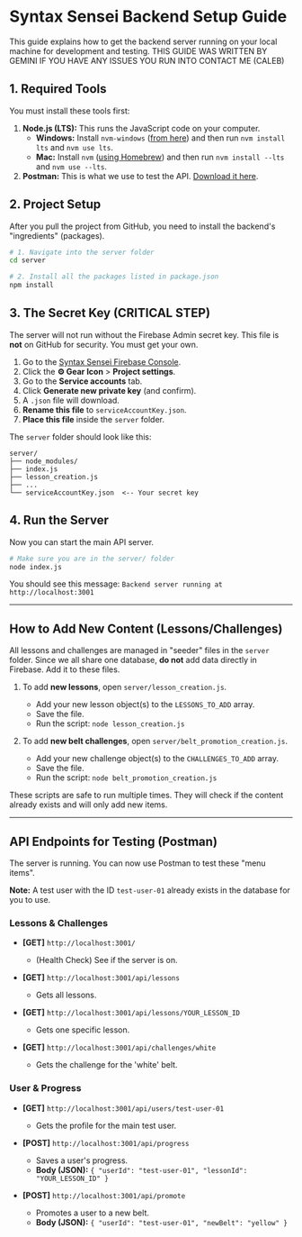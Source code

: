 
# Syntax Sensei Backend Setup Guide

This guide explains how to get the backend server running on your local machine for development and testing. THIS GUIDE WAS WRITTEN BY GEMINI IF YOU HAVE ANY ISSUES YOU RUN INTO CONTACT ME (CALEB)

## 1. Required Tools

You must install these tools first:

1.  **Node.js (LTS):** This runs the JavaScript code on your computer.
    * **Windows:** Install `nvm-windows` ([from here](https://github.com/coreybutler/nvm-windows/releases)) and then run `nvm install lts` and `nvm use lts`.
    * **Mac:** Install `nvm` ([using Homebrew](https://github.com/nvm-sh/nvm#installing-and-updating)) and then run `nvm install --lts` and `nvm use --lts`.
2.  **Postman:** This is what we use to test the API. [Download it here](https://www.postman.com/downloads/).

## 2. Project Setup

After you pull the project from GitHub, you need to install the backend's "ingredients" (packages).

```bash
# 1. Navigate into the server folder
cd server

# 2. Install all the packages listed in package.json
npm install
````

## 3\. The Secret Key (CRITICAL STEP)

The server will not run without the Firebase Admin secret key. This file is **not** on GitHub for security. You must get your own.

1.  Go to the [Syntax Sensei Firebase Console](https://console.firebase.google.com/).
2.  Click the **⚙️ Gear Icon** \> **Project settings**.
3.  Go to the **Service accounts** tab.
4.  Click **Generate new private key** (and confirm).
5.  A `.json` file will download.
6.  **Rename this file** to `serviceAccountKey.json`.
7.  **Place this file** inside the `server` folder.

The `server` folder should look like this:

```
server/
├── node_modules/
├── index.js
├── lesson_creation.js
├── ...
└── serviceAccountKey.json  <-- Your secret key
```

## 4\. Run the Server

Now you can start the main API server.

```bash
# Make sure you are in the server/ folder
node index.js
```

You should see this message:
`Backend server running at http://localhost:3001`

-----

## How to Add New Content (Lessons/Challenges)

All lessons and challenges are managed in "seeder" files in the `server` folder. Since we all share one database, **do not** add data directly in Firebase. Add it to these files.

1.  To add **new lessons**, open `server/lesson_creation.js`.

      * Add your new lesson object(s) to the `LESSONS_TO_ADD` array.
      * Save the file.
      * Run the script: `node lesson_creation.js`

2.  To add **new belt challenges**, open `server/belt_promotion_creation.js`.

      * Add your new challenge object(s) to the `CHALLENGES_TO_ADD` array.
      * Save the file.
      * Run the script: `node belt_promotion_creation.js`

These scripts are safe to run multiple times. They will check if the content already exists and will only add new items.

-----

## API Endpoints for Testing (Postman)

The server is running. You can now use Postman to test these "menu items".

**Note:** A test user with the ID `test-user-01` already exists in the database for you to use.

### Lessons & Challenges

  * **[GET]** `http://localhost:3001/`

      * (Health Check) See if the server is on.

  * **[GET]** `http://localhost:3001/api/lessons`

      * Gets all lessons.

  * **[GET]** `http://localhost:3001/api/lessons/YOUR_LESSON_ID`

      * Gets one specific lesson.

  * **[GET]** `http://localhost:3001/api/challenges/white`

      * Gets the challenge for the 'white' belt.

### User & Progress

  * **[GET]** `http://localhost:3001/api/users/test-user-01`

      * Gets the profile for the main test user.

  * **[POST]** `http://localhost:3001/api/progress`

      * Saves a user's progress.
      * **Body (JSON):** `{ "userId": "test-user-01", "lessonId": "YOUR_LESSON_ID" }`

  * **[POST]** `http://localhost:3001/api/promote`

      * Promotes a user to a new belt.
      * **Body (JSON):** `{ "userId": "test-user-01", "newBelt": "yellow" }`

<!-- end list -->